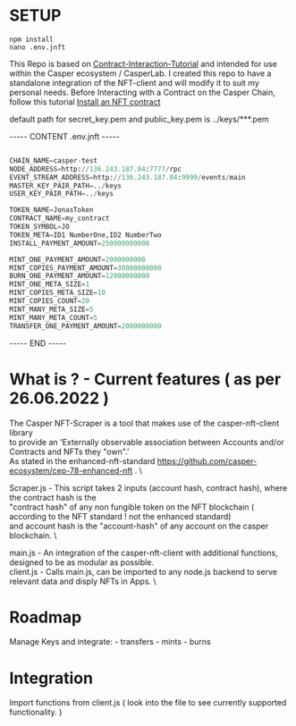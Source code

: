 

# SETUP

```
npm install
nano .env.jnft
```
This Repo is based on <a href="https://github.com/casper-ecosystem/casper-nft-cep47/blob/master/Contract-Interaction-Tutorial.md">Contract-Interaction-Tutorial</a>
and intended for use within the Casper ecosystem / CasperLab.
I created this repo to have a standalone integration of the NFT-client and will modify it to suit my personal needs.
Before Interacting with a Contract on the Casper Chain, follow this tutorial <a href="https://github.com/casper-ecosystem/casper-nft-cep47/blob/master/Basic-Tutorial.md#sending-the-contract-to-the-network">Install an NFT contract</a>

default path for secret_key.pem and public_key.pem is ../keys/***.pem

----- CONTENT .env.jnft -----
```python

CHAIN_NAME=casper-test
NODE_ADDRESS=http://136.243.187.84:7777/rpc
EVENT_STREAM_ADDRESS=http://136.243.187.84:9999/events/main
MASTER_KEY_PAIR_PATH=../keys
USER_KEY_PAIR_PATH=../keys

TOKEN_NAME=JonasToken
CONTRACT_NAME=my_contract
TOKEN_SYMBOL=JO
TOKEN_META=ID1 NumberOne,ID2 NumberTwo
INSTALL_PAYMENT_AMOUNT=250000000000

MINT_ONE_PAYMENT_AMOUNT=2000000000
MINT_COPIES_PAYMENT_AMOUNT=30000000000
BURN_ONE_PAYMENT_AMOUNT=12000000000
MINT_ONE_META_SIZE=1
MINT_COPIES_META_SIZE=10
MINT_COPIES_COUNT=20
MINT_MANY_META_SIZE=5
MINT_MANY_META_COUNT=5
TRANSFER_ONE_PAYMENT_AMOUNT=2000000000
```
----- END -----

# What is ? - Current features ( as per 26.06.2022 )
The Casper NFT-Scraper is a tool that makes use of the casper-nft-client library \
to provide an 'Externally observable association between Accounts and/or Contracts and NFTs they "own".' \
As stated in the enhanced-nft-standard https://github.com/casper-ecosystem/cep-78-enhanced-nft . \

Scraper.js - This script takes 2 inputs (account hash, contract hash), where the contract hash is the \
"contract hash" of any non fungible token on the NFT blockchain ( according to the NFT standard ! not the enhanced standard) \
and account hash is the "account-hash" of any account on the casper blockchain. \

main.js - An integration of the casper-nft-client with additional functions, designed to be as modular as possible. \
client.js - Calls main.js, can be imported to any node.js backend to serve relevant data and disply NFTs in Apps. \

# Roadmap
Manage Keys and integrate:
    - transfers
    - mints
    - burns

# Integration
Import functions from client.js ( look into the file to see currently supported functionality. ) 
